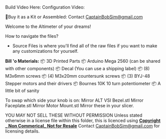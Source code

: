 Build Video Here:
Configuration Video:

🛒Buy it as a Kit or Assembled: Contact CaptainBobSim@gmail.com

Welcome to the Altimeter of your dreams!

How to navigate the files?
- Source Files is where you'll find all of the raw files if you want to make any customizations for yourself.


__Bill 'o Materials:__
📦 3D Printed Parts
📦 Arduino Mega 2560 (can be shared with other components)
📦 Decal (You can use a shipping label)
📦 (8) M3x6mm screws 
📦 (4) M3x20mm countersunk screws
📦 (3) BYJ-48 Stepper motors and their drivers
📦 Bournes 10K 10 turn potentiometer
📦 A little bit of sanity


To swap which side your knob is on:
Mirror ALT VSI Bezel.stl
Mirror Faceplate.stl
Mirror Motor Mount.stl
Mirror these in your slicer.



YOU MAY NOT SELL THESE WITHOUT PERMISSION
Unless stated otherwise in a license file within this folder, this is licenced using
**[Copyright _ Non Commerical_ Not for Resale](https://creativecommons.org/licenses/by-nc/4.0/)**
Contact CaptainBobSim@gmail.com for licensing details.


